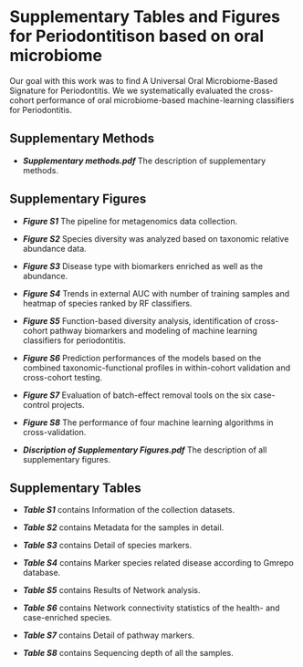 # Supplementary Tables and Figures for Periodontitison based on oral microbiome



Our goal with this work was to find A Universal Oral Microbiome-Based Signature for Periodontitis. We we systematically evaluated the cross-cohort performance of oral microbiome-based machine-learning classifiers for Periodontitis. 

## Supplementary Methods
* _**Supplementary methods.pdf**_ The description of supplementary methods.


## Supplementary Figures
* _**Figure S1**_ The pipeline for metagenomics data collection. 

* _**Figure S2**_ Species diversity was analyzed based on taxonomic relative abundance data.

* _**Figure S3**_ Disease type with biomarkers enriched as well as the abundance. 

* _**Figure S4**_ Trends in external AUC with number of training samples and heatmap of species ranked by RF classifiers.

* _**Figure S5**_ Function-based diversity analysis, identification of cross-cohort pathway biomarkers and modeling of machine learning classifiers for periodontitis.

* _**Figure S6**_ Prediction performances of the models based on the combined taxonomic-functional profiles in within-cohort validation and cross-cohort testing.

* _**Figure S7**_ Evaluation of batch-effect removal tools on the six case-control projects. 

* _**Figure S8**_ The performance of four machine learning algorithms in cross-validation.

* _**Discription of Supplementary Figures.pdf**_ The description of all supplementary figures.


## Supplementary Tables
* _**Table S1**_ contains Information of the collection datasets. 

* _**Table S2**_ contains Metadata for the samples in detail.

* _**Table S3**_ contains Detail of species markers.

* _**Table S4**_ contains Marker species related disease according to Gmrepo database.

* _**Table S5**_ contains Results of Network analysis.

* _**Table S6**_ contains Network connectivity statistics of the health- and case-enriched species.

* _**Table S7**_ contains Detail of pathway markers.

* _**Table S8**_ contains Sequencing depth of all the samples.




